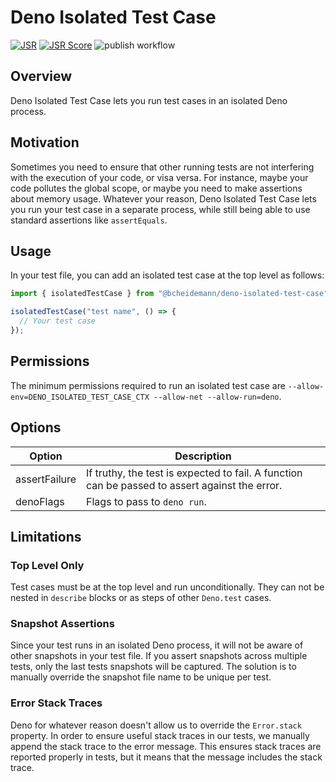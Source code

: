 # Deno Isolated Test Case

[![JSR](https://jsr.io/badges/@bcheidemann/deno-isolated-test-case)](https://jsr.io/@bcheidemann/deno-isolated-test-case)
[![JSR Score](https://jsr.io/badges/@bcheidemann/deno-isolated-test-case/score)](https://jsr.io/@bcheidemann/deno-isolated-test-case)
![publish workflow](https://github.com/bcheidemann/deno-isolated-test-case/actions/workflows/publish.yml/badge.svg)

## Overview

Deno Isolated Test Case lets you run test cases in an isolated Deno process.

## Motivation

Sometimes you need to ensure that other running tests are not interfering with
the execution of your code, or visa versa. For instance, maybe your code
pollutes the global scope, or maybe you need to make assertions about memory
usage. Whatever your reason, Deno Isolated Test Case lets you run your test case
in a separate process, while still being able to use standard assertions like
`assertEquals`.

## Usage

In your test file, you can add an isolated test case at the top level as
follows:

```ts
import { isolatedTestCase } from "@bcheidemann/deno-isolated-test-case";

isolatedTestCase("test name", () => {
  // Your test case
});
```

## Permissions

The minimum permissions required to run an isolated test case are
`--allow-env=DENO_ISOLATED_TEST_CASE_CTX --allow-net --allow-run=deno`.

## Options

| Option        | Description                                                                                    |
| ------------- | ---------------------------------------------------------------------------------------------- |
| assertFailure | If truthy, the test is expected to fail. A function can be passed to assert against the error. |
| denoFlags     | Flags to pass to `deno run`.                                                                   |

## Limitations

### Top Level Only

Test cases must be at the top level and run unconditionally. They can not be
nested in `describe` blocks or as steps of other `Deno.test` cases.

### Snapshot Assertions

Since your test runs in an isolated Deno process, it will not be aware of other
snapshots in your test file. If you assert snapshots across multiple tests, only
the last tests snapshots will be captured. The solution is to manually override
the snapshot file name to be unique per test.

### Error Stack Traces

Deno for whatever reason doesn't allow us to override the `Error.stack`
property. In order to ensure useful stack traces in our tests, we manually
append the stack trace to the error message. This ensures stack traces are
reported properly in tests, but it means that the message includes the stack
trace.
